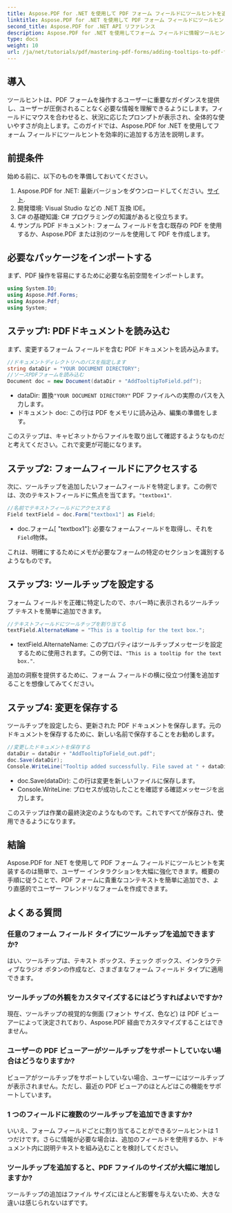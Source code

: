```yaml
---
title: Aspose.PDF for .NET を使用して PDF フォーム フィールドにツールヒントを追加する
linktitle: Aspose.PDF for .NET を使用して PDF フォーム フィールドにツールヒントを追加する
second_title: Aspose.PDF for .NET API リファレンス
description: Aspose.PDF for .NET を使用してフォーム フィールドに情報ツールヒントを追加することで、PDF フォームの使いやすさを向上させる方法を説明します。このステップ バイ ステップ ガイドでは、そのプロセスを順を追って説明します。
type: docs
weight: 10
url: /ja/net/tutorials/pdf/mastering-pdf-forms/adding-tooltips-to-pdf-form-fields/
---
```

## 導入

ツールヒントは、PDF フォームを操作するユーザーに重要なガイダンスを提供し、ユーザーが圧倒されることなく必要な情報を理解できるようにします。フィールドにマウスを合わせると、状況に応じたプロンプトが表示され、全体的な使いやすさが向上します。このガイドでは、Aspose.PDF for .NET を使用してフォーム フィールドにツールヒントを効率的に追加する方法を説明します。

## 前提条件

始める前に、以下のものを準備しておいてください。

1.  Aspose.PDF for .NET: 最新バージョンをダウンロードしてください。[サイト](https://releases.aspose.com/pdf/net/).
2. 開発環境: Visual Studio などの .NET 互換 IDE。
3. C# の基礎知識: C# プログラミングの知識があると役立ちます。
4. サンプル PDF ドキュメント: フォーム フィールドを含む既存の PDF を使用するか、Aspose.PDF または別のツールを使用して PDF を作成します。

## 必要なパッケージをインポートする

まず、PDF 操作を容易にするために必要な名前空間をインポートします。

```csharp
using System.IO;
using Aspose.Pdf.Forms;
using Aspose.Pdf;
using System;
```

## ステップ1: PDFドキュメントを読み込む

まず、変更するフォーム フィールドを含む PDF ドキュメントを読み込みます。

```csharp
//ドキュメントディレクトリへのパスを指定します
string dataDir = "YOUR DOCUMENT DIRECTORY";
//ソースPDFフォームを読み込む
Document doc = new Document(dataDir + "AddTooltipToField.pdf");
```

- dataDir: 置換`"YOUR DOCUMENT DIRECTORY"` PDF ファイルへの実際のパスを入力します。
- ドキュメント doc: この行は PDF をメモリに読み込み、編集の準備をします。

このステップは、キャビネットからファイルを取り出して確認するようなものだと考えてください。これで変更が可能になります。

## ステップ2: フォームフィールドにアクセスする

次に、ツールチップを追加したいフォームフィールドを特定します。この例では、次のテキストフィールドに焦点を当てます。`"textbox1"`.

```csharp
//名前でテキストフィールドにアクセスする
Field textField = doc.Form["textbox1"] as Field;
```

- doc.フォーム[ "textbox1"]: 必要なフォームフィールドを取得し、それを`Field`物体。 

これは、明確にするためにメモが必要なフォームの特定のセクションを識別するようなものです。

## ステップ3: ツールチップを設定する

フォーム フィールドを正確に特定したので、ホバー時に表示されるツールチップ テキストを簡単に追加できます。

```csharp
//テキストフィールドにツールチップを割り当てる
textField.AlternateName = "This is a tooltip for the text box.";
```

- textField.AlternateName: このプロパティはツールチップメッセージを設定するために使用されます。この例では、`"This is a tooltip for the text box."`.

追加の洞察を提供するために、フォーム フィールドの横に役立つ付箋を追加することを想像してみてください。

## ステップ4: 変更を保存する

ツールチップを設定したら、更新された PDF ドキュメントを保存します。元のドキュメントを保存するために、新しい名前で保存することをお勧めします。

```csharp
//変更したドキュメントを保存する
dataDir = dataDir + "AddTooltipToField_out.pdf";
doc.Save(dataDir);
Console.WriteLine("Tooltip added successfully. File saved at " + dataDir);
```

- doc.Save(dataDir): この行は変更を新しいファイルに保存します。
- Console.WriteLine: プロセスが成功したことを確認する確認メッセージを出力します。

このステップは作業の最終決定のようなものです。これですべてが保存され、使用できるようになります。

## 結論

Aspose.PDF for .NET を使用して PDF フォーム フィールドにツールヒントを実装するのは簡単で、ユーザー インタラクションを大幅に強化できます。概要の手順に従うことで、PDF フォームに貴重なコンテキストを簡単に追加でき、より直感的でユーザー フレンドリなフォームを作成できます。

## よくある質問

### 任意のフォーム フィールド タイプにツールチップを追加できますか?
はい、ツールチップは、テキスト ボックス、チェック ボックス、インタラクティブなラジオ ボタンの作成など、さまざまなフォーム フィールド タイプに適用できます。

### ツールチップの外観をカスタマイズするにはどうすればよいですか?
現在、ツールチップの視覚的な側面 (フォント サイズ、色など) は PDF ビューアーによって決定されており、Aspose.PDF 経由でカスタマイズすることはできません。

### ユーザーの PDF ビューアーがツールチップをサポートしていない場合はどうなりますか?
ビューアがツールチップをサポートしていない場合、ユーザーにはツールチップが表示されません。ただし、最近の PDF ビューアのほとんどはこの機能をサポートしています。

### 1 つのフィールドに複数のツールチップを追加できますか?
いいえ、フォーム フィールドごとに割り当てることができるツールヒントは 1 つだけです。さらに情報が必要な場合は、追加のフィールドを使用するか、ドキュメント内に説明テキストを組み込むことを検討してください。

### ツールチップを追加すると、PDF ファイルのサイズが大幅に増加しますか?
ツールチップの追加はファイル サイズにほとんど影響を与えないため、大きな違いは感じられないはずです。